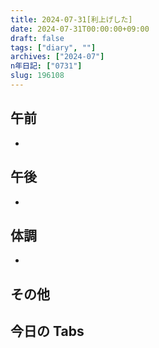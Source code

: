 ```yaml
---
title: 2024-07-31[利上げした]
date: 2024-07-31T00:00:00+09:00
draft: false
tags: ["diary", ""]
archives: ["2024-07"]
n年日記: ["0731"]
slug: 196108
---
```


## 午前

-

## 午後

-

## 体調

-

## その他

## 今日の Tabs
